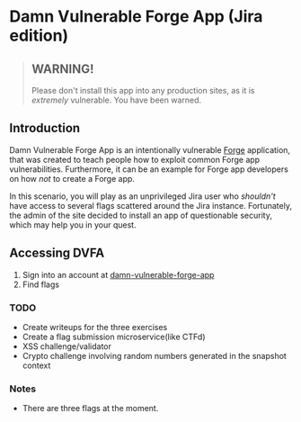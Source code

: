 # Damn Vulnerable Forge App (Jira edition)

> ## WARNING!
> Please don't install this app into any production sites, as it is *extremely* vulnerable. You have been warned.

## Introduction

Damn Vulnerable Forge App is an intentionally vulnerable [Forge](https://developer.atlassian.com/platform/forge) application, that was created
to teach people how to exploit common Forge app vulnerabilities. Furthermore, it can be an example for Forge app developers on how *not* to
create a Forge app.

In this scenario, you will play as an unprivileged Jira user who *shouldn't* have access to several flags scattered around the Jira instance.
Fortunately, the admin of the site decided to install an app of questionable security, which may help you in your quest.

## Accessing DVFA

1. Sign into an account at [damn-vulnerable-forge-app](https://damn-vulnerable-forge-app.atlassian.net)
1. Find flags

### TODO

- Create writeups for the three exercises
- Create a flag submission microservice(like CTFd)
- XSS challenge/validator
- Crypto challenge involving random numbers generated in the snapshot context

### Notes

- There are three flags at the moment.
